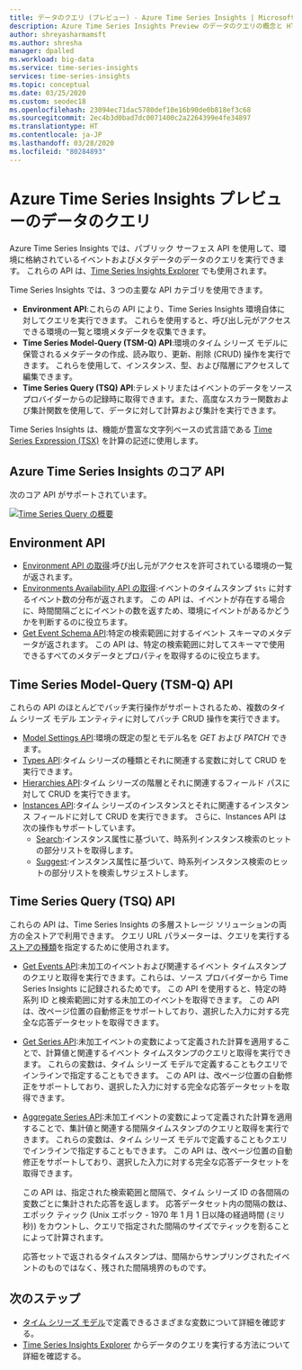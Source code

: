 ```yaml
---
title: データのクエリ (プレビュー) - Azure Time Series Insights | Microsoft Docs
description: Azure Time Series Insights Preview のデータのクエリの概念と HTTP REST API の概要
author: shreyasharmamsft
ms.author: shresha
manager: dpalled
ms.workload: big-data
ms.service: time-series-insights
services: time-series-insights
ms.topic: conceptual
ms.date: 03/25/2020
ms.custom: seodec18
ms.openlocfilehash: 23094ec71dac5780def10e16b90de0b818ef3c68
ms.sourcegitcommit: 2ec4b3d0bad7dc0071400c2a2264399e4fe34897
ms.translationtype: HT
ms.contentlocale: ja-JP
ms.lasthandoff: 03/28/2020
ms.locfileid: "80284893"
---
```

# <a name="data-querying-in-azure-time-series-insights-preview"></a>Azure Time Series Insights プレビューのデータのクエリ

Azure Time Series Insights では、パブリック サーフェス API を使用して、環境に格納されているイベントおよびメタデータのデータのクエリを実行できます。 これらの API は、[Time Series Insights Explorer](https://docs.microsoft.com/azure/time-series-insights/time-series-insights-update-explorer) でも使用されます。

Time Series Insights では、3 つの主要な API カテゴリを使用できます。

* **Environment API**:これらの API により、Time Series Insights 環境自体に対してクエリを実行できます。 これらを使用すると、呼び出し元がアクセスできる環境の一覧と環境メタデータを収集できます。
* **Time Series Model-Query (TSM-Q) API**:環境のタイム シリーズ モデルに保管されるメタデータの作成、読み取り、更新、削除 (CRUD) 操作を実行できます。 これらを使用して、インスタンス、型、および階層にアクセスして編集できます。
* **Time Series Query (TSQ) API**:テレメトリまたはイベントのデータをソース プロバイダーからの記録時に取得できます。また、高度なスカラー関数および集計関数を使用して、データに対して計算および集計を実行できます。

Time Series Insights は、機能が豊富な文字列ベースの式言語である [Time Series Expression (TSX)](https://docs.microsoft.com/rest/api/time-series-insights/preview#time-series-expression-and-syntax) を計算の記述に使用します。

## <a name="azure-time-series-insights-core-apis"></a>Azure Time Series Insights のコア API

次のコア API がサポートされています。

[![Time Series Query の概要](media/v2-update-tsq/tsq.png)](media/v2-update-tsq/tsq.png#lightbox)

## <a name="environment-apis"></a>Environment API

* [Environment API の取得](https://docs.microsoft.com/rest/api/time-series-insights/management/environments/get):呼び出し元がアクセスを許可されている環境の一覧が返されます。
* [Environments Availability API の取得](https://docs.microsoft.com/rest/api/time-series-insights/dataaccess(preview)/query/getavailability):イベントのタイムスタンプ `$ts` に対するイベント数の分布が返されます。 この API は、イベントが存在する場合に、時間間隔ごとにイベントの数を返すため、環境にイベントがあるかどうかを判断するのに役立ちます。
* [Get Event Schema API](https://docs.microsoft.com/rest/api/time-series-insights/dataaccess(preview)/query/geteventschema):特定の検索範囲に対するイベント スキーマのメタデータが返されます。 この API は、特定の検索範囲に対してスキーマで使用できるすべてのメタデータとプロパティを取得するのに役立ちます。

## <a name="time-series-model-query-tsm-q-apis"></a>Time Series Model-Query (TSM-Q) API

これらの API のほとんどでバッチ実行操作がサポートされるため、複数のタイム シリーズ モデル エンティティに対してバッチ CRUD 操作を実行できます。

* [Model Settings API](https://docs.microsoft.com/rest/api/time-series-insights/preview#model-settings-api):環境の既定の型とモデル名を *GET* および *PATCH* できます。
* [Types API](https://docs.microsoft.com/rest/api/time-series-insights/preview#types-api):タイム シリーズの種類とそれに関連する変数に対して CRUD を実行できます。
* [Hierarchies API](https://docs.microsoft.com/rest/api/time-series-insights/preview#hierarchies-api):タイム シリーズの階層とそれに関連するフィールド パスに対して CRUD を実行できます。
* [Instances API](https://docs.microsoft.com/rest/api/time-series-insights/preview#instances-api):タイム シリーズのインスタンスとそれに関連するインスタンス フィールドに対して CRUD を実行できます。 さらに、Instances API は次の操作もサポートしています。
  * [Search](https://docs.microsoft.com/rest/api/time-series-insights/dataaccess(preview)/timeseriesinstances/search):インスタンス属性に基づいて、時系列インスタンス検索のヒットの部分リストを取得します。
  * [Suggest](https://docs.microsoft.com/rest/api/time-series-insights/dataaccess(preview)/timeseriesinstances/suggest):インスタンス属性に基づいて、時系列インスタンス検索のヒットの部分リストを検索しサジェストします。

## <a name="time-series-query-tsq-apis"></a>Time Series Query (TSQ) API

これらの API は、Time Series Insights の多層ストレージ ソリューションの両方の全ストアで利用できます。 クエリ URL パラメーターは、クエリを実行する[ストアの種類](https://docs.microsoft.com/rest/api/time-series-insights/dataaccess(preview)/query/execute#uri-parameters)を指定するために使用されます。

* [Get Events API](https://docs.microsoft.com/rest/api/time-series-insights/dataaccess(preview)/query/execute#getevents):未加工のイベントおよび関連するイベント タイムスタンプのクエリと取得を実行できます。これらは、ソース プロバイダーから Time Series Insights に記録されるためです。 この API を使用すると、特定の時系列 ID と検索範囲に対する未加工のイベントを取得できます。 この API は、改ページ位置の自動修正をサポートしており、選択した入力に対する完全な応答データセットを取得できます。 

* [Get Series API](https://docs.microsoft.com/rest/api/time-series-insights/dataaccess(preview)/query/execute#getseries):未加工イベントの変数によって定義された計算を適用することで、計算値と関連するイベント タイムスタンプのクエリと取得を実行できます。 これらの変数は、タイム シリーズ モデルで定義することもクエリでインラインで指定することもできます。 この API は、改ページ位置の自動修正をサポートしており、選択した入力に対する完全な応答データセットを取得できます。 

* [Aggregate Series API](https://docs.microsoft.com/rest/api/time-series-insights/dataaccess(preview)/query/execute#aggregateseries):未加工イベントの変数によって定義された計算を適用することで、集計値と関連する間隔タイムスタンプのクエリと取得を実行できます。 これらの変数は、タイム シリーズ モデルで定義することもクエリでインラインで指定することもできます。 この API は、改ページ位置の自動修正をサポートしており、選択した入力に対する完全な応答データセットを取得できます。 
  
  この API は、指定された検索範囲と間隔で、タイム シリーズ ID の各間隔の変数ごとに集計された応答を返します。 応答データセット内の間隔の数は、エポック ティック (Unix エポック - 1970 年 1 月 1 日以降の経過時間 (ミリ秒)) をカウントし、クエリで指定された間隔のサイズでティックを割ることによって計算されます。

  応答セットで返されるタイムスタンプは、間隔からサンプリングされたイベントのものではなく、残された間隔境界のものです。 

## <a name="next-steps"></a>次のステップ

- [タイム シリーズ モデル](https://docs.microsoft.com/azure/time-series-insights/time-series-insights-update-tsm)で定義できるさまざまな変数について詳細を確認する。
- [Time Series Insights Explorer](https://docs.microsoft.com/azure/time-series-insights/time-series-insights-update-explorer) からデータのクエリを実行する方法について詳細を確認する。
